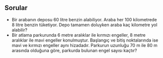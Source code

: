 ## Sorular
- Bir arabanın deposu 60 litre benzin alabiliyor. Araba her 100 kilometrede 8 litre benzin tüketiyor. Depo tamamen doluyken araba kaç kilometre yol alabilir?
- Bir atlama parkurunda  6  metre aralıklar ile kırmızı engeller,  8 metre  aralıklar ile mavi engeller konulmuştur. Başlangıç ve bitiş noktalarında ise mavi ve kırmızı engeller aynı hizadadır. Parkurun uzunluğu 70 m ile 80 m arasında olduğuna göre, parkurda bulunan engel sayısı kaçtır?
